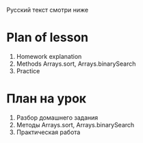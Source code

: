 Русский текст смотри ниже

# Plan of lesson <br/>
1. Homework explanation  <br/>
2. Methods Arrays.sort, Arrays.binarySearch  <br/>
3. Practice  <br/>

# План на урок <br/>
1. Разбор домашнего задания  <br/>
2. Методы Arrays.sort, Arrays.binarySearch  <br/>
3. Практическая работа  <br/>